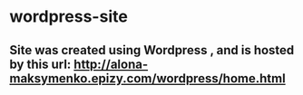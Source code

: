# wordpress-site
## Site was created using Wordpress , and is hosted by this url: http://alona-maksymenko.epizy.com/wordpress/home.html
